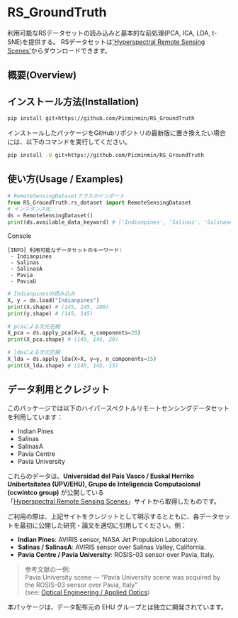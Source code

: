 
# RS_GroundTruth
利用可能なRSデータセットの読み込みと基本的な前処理(PCA, ICA, LDA, t-SNE)を提供する。
RSデータセットは['Hyperspectral Remote Sensing Scenes'][1]からダウンロードできます。

## 概要(Overview)

## インストール方法(Installation)
```bash
pip install git+https://github.com/Picminmin/RS_GroundTruth
```
インストールしたパッケージをGitHubリポジトリの最新版に置き換えたい場合には、以下のコマンドを実行してください。
```bash
pip install -U git+https://github.com/Picminmin/RS_GroundTruth
```

## 使い方(Usage / Examples)

```python
# RemoteSensingDatasetクラスのインポート
from RS_GroundTruth.rs_dataset import RemoteSensingDataset
# インスタンス化
ds = RemoteSensingDataset()
print(ds.available_data_keyword) # ['Indianpines', 'Salinas', 'SalinasA', 'Pavia', 'PaviaU']
```
Console
```console
[INFO] 利用可能なデータセットのキーワード:
 - Indianpines
 - Salinas
 - SalinasA
 - Pavia
 - PaviaU
```

```python
# Indianpinesの読み込み
X, y = ds.load("Indianpines")
print(X.shape) # (145, 145, 200)
print(y.shape) # (145, 145)

# pcaによる次元圧縮
X_pca = ds.apply_pca(X=X, n_components=20)
print(X_pca.shape) # (145, 145, 20)

# ldaによる次元圧縮
X_lda = ds.apply_lda(X=X, y=y, n_components=15)
print(X_lda.shape) # (145, 145, 15)
```

## データ利用とクレジット

このパッケージでは以下のハイパースペクトルリモートセンシングデータセットを利用しています：

- Indian Pines  
- Salinas  
- SalinasA  
- Pavia Centre  
- Pavia University  

これらのデータは、**Universidad del País Vasco / Euskal Herriko Unibertsitatea (UPV/EHU), Grupo de Inteligencia Computacional (ccwintco group)** が公開している  
「[Hyperspectral Remote Sensing Scenes](https://www.ehu.eus/ccwintco/index.php?title=Hyperspectral_Remote_Sensing_Scenes)」サイトから取得したものです。  

ご利用の際は、上記サイトをクレジットとして明示するとともに、各データセットを最初に公開した研究・論文を適切に引用してください。例：  

- **Indian Pines**: AVIRIS sensor, NASA Jet Propulsion Laboratory.  
- **Salinas / SalinasA**: AVIRIS sensor over Salinas Valley, California.  
- **Pavia Centre / Pavia University**: ROSIS-03 sensor over Pavia, Italy.  

> 参考文献の一例:  
> Pavia University scene — “Pavia University scene was acquired by the ROSIS-03 sensor over Pavia, Italy”  
> (see: [Optical Engineering / Applied Optics](https://opg.optica.org/abstract.cfm?uri=ao-59-13-4151))

本パッケージは、データ配布元の EHU グループとは独立に開発されています。

<!-- 参考文献 -->
[1]:https://www.ehu.eus/ccwintco/index.php?title=Hyperspectral_Remote_Sensing_Scenes

